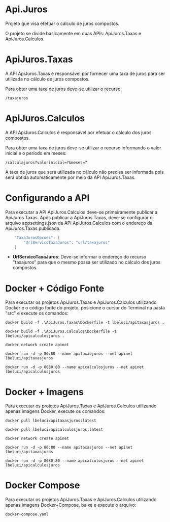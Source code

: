 # Api.Juros

Projeto que visa efetuar o cálculo de juros compostos.

O projeto se divide basicamente em duas APIs: ApiJuros.Taxas e ApiJuros.Calculos.

# ApiJuros.Taxas

A API ApiJuros.Taxas é responsável por fornecer uma taxa de juros para ser utilizada no cálculo de juros compostos.

Para obter uma taxa de juros deve-se utilizar o recurso:

```
/taxajuros
```

# ApiJuros.Calculos

A API ApiJuros.Calculos é responsável por efetuar o cálculo dos juros compostos.

Para obter uma taxa de juros deve-se utilizar o recurso informando o valor inicial e o período em meses:

```
/calculajuros?valorinicial=?&meses=?
```

A taxa de juros que será utilizada no cálculo não precisa ser informada pois será obtida automaticamente por meio da API ApiJuros.Taxas.

# Configurando a API

Para executar a API ApiJuros.Calculos deve-se primeiramente publicar a ApiJuros.Taxas.
Após publicar a ApiJuros.Taxas, deve-se configurar o arquivo appsettings.json da API ApiJuros.Calculos com o endereço da ApiJuros.Taxas publicada.

```csharp
	"TaxaJurosOpcoes": {
		"UrlServicoTaxaJuros": "url/taxajuros"
	}
```

* **UrlServicoTaxaJuros**: Deve-se informar o endereço do recurso "taxajuros" para que o mesmo possa ser utilizado no cálculo dos juros compostos.

# Docker + Código Fonte

Para executar os projetos ApiJuros.Taxas e ApiJuros.Calculos utilizando Docker e o código fonte do projeto, posicione o cursor do Terminal na pasta "src" e execute os comandos:

```docker
docker build -f .\ApiJuros.Taxas\Dockerfile -t lbeluci/apitaxasjuros .
```

```docker
docker build -f .\ApiJuros.Calculos\Dockerfile -t lbeluci/apicalculosjuros .
```

```docker
docker network create apinet
```

```docker
docker run -d -p 80:80 --name apitaxasjuros --net apinet lbeluci/apitaxasjuros
```

```docker
docker run -d -p 8080:80 --name apicalculosjuros --net apinet lbeluci/apicalculosjuros
```

# Docker + Imagens

Para executar os projetos ApiJuros.Taxas e ApiJuros.Calculos utilizando apenas imagens Docker, execute os comandos:

```docker
docker pull lbeluci/apitaxasjuros:latest
```

```docker
docker pull lbeluci/apicalculosjuros:latest
```

```docker
docker network create apinet
```

```docker
docker run -d -p 80:80 --name apitaxasjuros --net apinet lbeluci/apitaxasjuros
```

```docker
docker run -d -p 8080:80 --name apicalculosjuros --net apinet lbeluci/apicalculosjuros
```

# Docker Compose

Para executar os projetos ApiJuros.Taxas e ApiJuros.Calculos utilizando apenas imagens Docker+Compose, baixe e execute o arquivo:

```docker
docker-compose.yaml
```